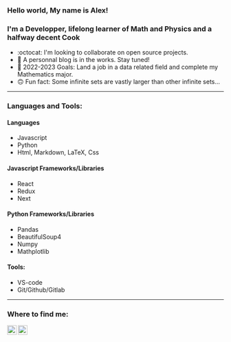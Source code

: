 ### Hello world, My name is Alex!

### I'm a Developper, lifelong learner of Math and Physics and a halfway decent Cook
- :octocat: I'm looking to collaborate on open source projects.
- 🔨 A personnal blog is in the works. Stay tuned!
- 🎉 2022-2023 Goals: Land a job in a data related field and complete my Mathematics major.
- 🙃 Fun fact: Some infinite sets are vastly larger than other infinite sets...

--- 

### Languages and Tools:

#### Languages
- Javascript
- Python
- Html, Markdown, LaTeX, Css

#### Javascript Frameworks/Libraries
- React
- Redux
- Next

#### Python Frameworks/Libraries
- Pandas
- BeautifulSoup4
- Numpy
- Mathplotlib

#### Tools:
- VS-code
- Git/Github/Gitlab
---


### Where to find me:

[<img align="left" alt="codeSTACKr | Twitter" width="22px" src="https://cdn.jsdelivr.net/npm/simple-icons@v3/icons/twitter.svg" />][twitter]
[<img align="left" alt="codeSTACKr | LinkedIn" width="22px" src="https://cdn.jsdelivr.net/npm/simple-icons@v3/icons/linkedin.svg" />][linkedin]

[linkedin]: https://linkedin.com/in/alexlangev
[twitter]: https://twitter.com/thecodingcanuck
